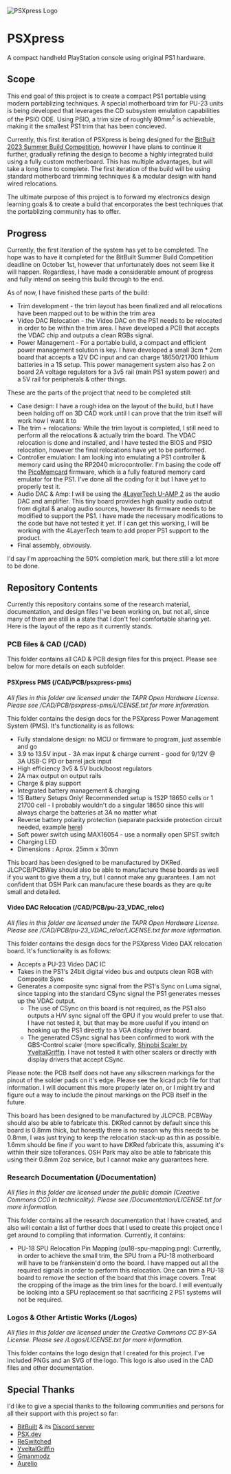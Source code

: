 ![PSXpress Logo](https://github.com/Y2K-x/psxpress/tree/main/Logos/psxpress_logo_scaled.png)

# PSXpress
A compact handheld PlayStation console using original PS1 hardware.

## Scope
This end goal of this project is to create a compact PS1 portable using modern portablizing techniques. A special motherboard trim for PU-23 units is being developed that leverages the CD subsystem emulation capabilities of the PSIO ODE. Using PSIO, a trim size of roughly 80mm<sup>2</sup> is achievable, making it the smallest PS1 trim that has been concieved.

Currently, this first iteration of PSXpress is being designed for the [BitBuilt 2023 Summer Build Competition](https://bitbuilt.net/forums/index.php?threads/bitbuilts-2023-summer-building-competition.5710/), however I have plans to continue it further, gradually refining the design to become a highly integrated build using a fully custom motherboard. This has multiple advantages, but will take a long time to complete. The first iteration of the build will be using standard motherboard trimming techniques & a modular design with hand wired relocations.

The ultimate purpose of this project is to forward my electronics design learning goals & to create a build that encorporates the best techniques that the portablizing community has to offer.

## Progress
Currently, the first iteration of the system has yet to be completed. The hope was to have it completed for the BitBuilt Summer Build Competition deadline on October 1st, however that unfortunately does not seem like it will happen. Regardless, I have made a considerable amount of progress and fully intend on seeing this build through to the end.

As of now, I have finished these parts of the build:
- Trim development - the trim layout has been finalized and all relocations have been mapped out to be within the trim area
- Video DAC Relocation - the Video DAC on the PS1 needs to be relocated in order to be within the trim area. I have developed a PCB that accepts the VDAC chip and outputs a clean RGBs signal.
- Power Management - For a portable build, a compact and efficient power management solution is key. I have developed a small 3cm * 2cm board that accepts a 12V DC input and can charge 18650/21700 lithium batteries in a 1S setup. This power management system also has 2 on board 2A voltage regulators for a 3v5 rail (main PS1 system power) and a 5V rail for peripherals & other things.

These are the parts of the project that need to be completed still:
- Case design: I have a rough idea on the layout of the build, but I have been holding off on 3D CAD work until I can prove that the trim itself will work how I want it to
- The trim + relocations: While the trim layout is completed, I still need to perform all the relocations & actually trim the board. The VDAC relocation is done and installed, and I have tested the BIOS and PSIO relocation, however the final relocations have yet to be performed.
- Controller emulation: I am looking into emulating a PS1 controller & memory card using the RP2040 microcontroller. I'm basing the code off the [PicoMemcard](https://github.com/dangiu/PicoMemcard) firmware, which is a fully featured memory card emulator for the PS1. I've done all the coding for it but I have yet to properly test it.
- Audio DAC & Amp: I will be using the [4LayerTech U-AMP 2](https://4layertech.com/products/u-amp-2) as the audio DAC and amplifier. This tiny board provides high quality audio output from digital & analog audio sources, however its firmware needs to be modified to support the PS1. I have made the necessary modifications to the code but have not tested it yet. If I can get this working, I will be working with the 4LayerTech team to add proper PS1 support to the product.
- Final assembly, obviously.

I'd say I'm approaching the 50% completion mark, but there still a lot more to be done.

## Repository Contents
Currently this repository contains some of the research material, documentation, and design files I've been working on, but not all, since many of them are still in a state that I don't feel comfortable sharing yet. Here is the layout of the repo as it currently stands.

### PCB files & CAD (/CAD)
This folder contains all CAD & PCB design files for this project. Please see below for more details on each subfolder.

#### PSXpress PMS (/CAD/PCB/psxpress-pms)
*All files in this folder are licensed under the TAPR Open Hardware License. Please see /CAD/PCB/psxpress-pms/LICENSE.txt for more information.*

This folder contains the design docs for the PSXpress Power Management System (PMS). It's functionality is as follows:
- Fully standalone design: no MCU or firmware to program, just assemble and go
- 3.9 to 13.5V input - 3A max input & charge current - good for 9/12V @ 3A USB-C PD or barrel jack input
- High efficiency 3v5 & 5V buck/boost regulators
- 2A max output on output rails
- Charge & play support
- Integrated battery management & charging
- 1S Battery Setups Only! Recommended setup is 1S2P 18650 cells or 1 21700 cell - I probably wouldn't do a singular 18650 since this will always charge the batteries at 3A no matter what
- Reverse battery polarity protection (separate packside protection circuit needed, example [here](https://www.aliexpress.us/item/3256805302254769.html))
- Soft power switch using MAX16054 - use a normally open SPST switch
- Charging LED
- Dimensions : Aprox. 25mm x 30mm

This board has been designed to be manufactured by DKRed. JLCPCB/PCBWay should also be able to manufacture these boards as well if you want to give them a try, but I cannot make any guarantees. I am not confident that OSH Park can manufacure these boards as they are quite small and detailed.

#### Video DAC Relocation (/CAD/PCB/pu-23\_VDAC\_reloc)
*All files in this folder are licensed under the TAPR Open Hardware License. Please see /CAD/PCB/pu-23_VDAC_reloc/LICENSE.txt for more information.*

This folder contains the design docs for the PSXpress Video DAX relocation board. It's functionality is as follows:
- Accepts a PU-23 Video DAC IC
- Takes in the PS1's 24bit digital video bus and outputs clean RGB with Composite Sync
- Generates a composite sync signal from the PS1's Sync on Luma signal, since tapping into the standard CSync signal the PS1 generates messes up the VDAC output.
  - The use of CSync on this board is not required, as the PS1 also outputs a H/V sync signal off the GPU if you would prefer to use that. I have not tested it, but that may be more useful if you intend on hooking up the PS1 directly to a VGA display driver board.
  - The generated CSync signal has been confirmed to work with the GBS-Control scaler (more specifically, [Shinobi Scaler by YveltalGriffin](https://github.com/mackieks/Shinobi-Scaler). I have not tested it with other scalers or directly with display drivers that accept CSync.

Please note: the PCB itself does not have any silkscreen markings for the pinout of the solder pads on it's edge. Please see the kicad pcb file for that information. I will document this more properly later on, or I might try and figure out a way to include the pinout markings on the PCB itself in the future.

This board has been designed to be manufactured by JLCPCB. PCBWay should also be able to fabricate this. DKRed cannot by default since this board is 0.8mm thick, but honestly there is no reason why this needs to be 0.8mm, I was just trying to keep the relocation stack-up as thin as possible. 1.6mm should be fine if you want to have DKRed fabricate this, assuming it's within their size tollerances. OSH Park may also be able to fabricate this using their 0.8mm 2oz service, but I cannot make any guarantees here.

### Research Documentation (/Documentation)
*All files in this folder are licensed under the public domain (Creative Commons CC0 in technicality). Please see /Documentation/LICENSE.txt for more information.*

This folder contains all the research documentation that I have created, and also will contain a list of further docs that I used to create this project once I get around to compiling that information. Currently, it contains:

- PU-18 SPU Relocation Pin Mapping (pu18-spu-mapping.png): Currently, in order to achieve the small trim, the SPU from a PU-18 motherboard will have to be frankenstein'd onto the board. I have mapped out all the required signals in order to perform this relocation. One can trim a PU-18 board to remove the section of the board that this image covers. Treat the cropping of the image as the trim lines for the board. I will eventually be looking into a SPU replacement so that sacrificing 2 PS1 systems will not be required.

### Logos & Other Artistic Works (/Logos)
*All files in this folder are licensed under the Creative Commons CC BY-SA License. Please see /Logos/LICENSE.txt for more information.*

This folder contains the logo design that I created for this project. I've included PNGs and an SVG of the logo. This logo is also used in the CAD files and other documentation.

## Special Thanks
I'd like to give a special thanks to the following communities and persons for all their support with this project so far:

- [BitBuilt]() & its [Discord server](https://discord.com/invite/6z8FSv8B)
- [PSX.dev](https://discord.gg/QByKPpH)
- [ReSwitched](https://discord.gg/ZdqEhed)
- [YveltalGriffin](https://github.com/mackieks)
- [Gmanmodz](https://github.com/Gmanmodz)
- [Aurelio](https://github.com/Aurelio92)
